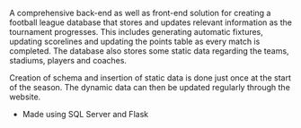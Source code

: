A comprehensive back-end as well as front-end solution for creating a football league database that stores and updates relevant information as the tournament progresses. 
This includes generating automatic fixtures, updating scorelines and updating the points table as every match is completed.
The database also stores some static data regarding the teams, stadiums, players and coaches.

Creation of schema and insertion of static data is done just once at the start of the season. The dynamic data can then be updated regularly through the website.
- Made using SQL Server and Flask

